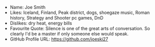 - Name: Joe Smith
- Likes: Iceland, Finland, Peak district, dogs, shoegaze music, Roman history, Strategy and Shooter pc games, DnD
- Dislikes: dry heat, energy bills
- Favourite Quote: Silence is one of the great arts of conversation. So clearly I'd be a master if only someone else would speak.
- GitHub Profile URL: https://github.com/joeski27